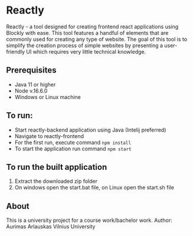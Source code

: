 # Reactly
Reactly - a tool designed for creating frontend react applications using Blockly with ease.  This tool features a handful of elements that are commonly used for creating any type of website. The goal of this tool is to simplify the creation process of simple websites by presenting a user-friendly UI which requires very little technical knowledge.

## Prerequisites

 - Java 11 or higher
 - Node v.16.6.0
 - Windows or Linux machine

## To run:

 - Start reactly-backend application using Java (Intelij preferred)
 - Navigate to reactly-frontend
 - For the first run, execute command `npm install`
 - To start the application run command `npm start`

## To run the built application

 1. Extract the downloaded zip folder
 2. On windows open the start.bat file, on Linux open the start.sh file

## About
This is a university project for a course work/bachelor work.
Author: Aurimas Arlauskas
Vilnius University
